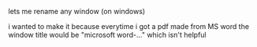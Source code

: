 lets me rename any window (on windows)

i wanted to make it because everytime i got a pdf made from MS word the window title would be "microsoft word-..." which isn't helpful
